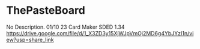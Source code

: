 # ThePasteBoard
No Description.
01/10 23 Card Maker SDED 1.34
https://drive.google.com/file/d/1_X3ZD3y15XjWJpVmOj2MD6g4YbJYzI1n/view?usp=share_link
